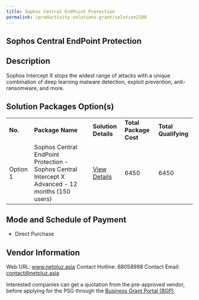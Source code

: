```yaml
---
title: Sophos Central EndPoint Protection
permalink: /productivity-solutions-grant/solution2108
---
```


## Sophos Central EndPoint Protection

## Description

Sophos Intercept X stops the widest range of attacks with a unique combination of deep learning malware detection, exploit prevention, anti-ransomware, and more.

## Solution Packages Option(s)

<table>
<tr>
<td><b>No.</b></td>
<td><b>Package Name</b></td>
<td><b>Solution Details</b></td>
<td><b>Total Package Cost</b></td>
<td><b>Total Qualifying</b></td>
</tr>
<tr>
<td>Option 1</td>
<td>Sophos Central EndPoint Protection - Sophos Central Intercept X Advanced - 12 months (150 users)</td>
<td><a href='https://www.gobusiness.gov.sg/images/psg/Netpluz20200589_Desensitised_Annex_3_Part_5.pdf'>View Details</a></td>
<td>6450</td>
<td>6450</td>
</tr>
</table>

## Mode and Schedule of Payment

 - Direct Purchase

## Vendor Information

 Web URL: www.netpluz.asia 
Contact Hotline: 68058998 
Contact Email: contact@netpluz.asia 


Interested companies can get a quotation from the pre-approved vendor, before applying for the PSG through the <a href='https://www.businessgrants.gov.sg/'>Business Grant Portal (BGP)</a>.
